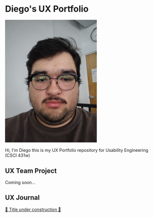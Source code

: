 # Diego's UX Portfolio

<img src = "github_picture.jpg" width = "60%" >

Hi, I'm Diego this is my UX Portfolio repository for Usability Engineering (CSCI 431w)

## UX Team Project

Coming soon...

## UX Journal

[🚧 Title under construction 🚧](journal/)
